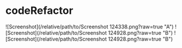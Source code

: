 # codeRefactor
![Screenshot](/relative/path/to/Screenshot 124338.png?raw=true "A")
![Screenshot](/relative/path/to/Screenshot 124928.png?raw=true "B")
![Screenshot](/relative/path/to/Screenshot 124928.png?raw=true "B")